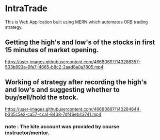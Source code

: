 # IntraTrade

This is Web Application built using MERN which automates ORB trading strategy.


## Getting the high's and low's of the stocks in first 15 minutes of market opening.

https://user-images.githubusercontent.com/46680697/143286357-533b693a-9fe7-4665-b8c2-2aad8a0a7805.mp4



## Working of strategy after recording the high's and low's and suggesting whether to buy/sell/hold the stock.

https://user-images.githubusercontent.com/46680697/143284844-b335c5e2-ca57-4ca1-8438-7df46eb43741.mp4



### note : The kite account was provided by course instructor/mentor.  
